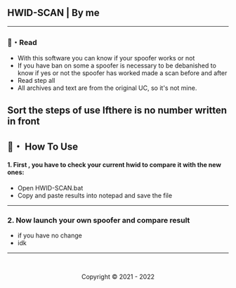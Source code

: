 ## HWID-SCAN | By me

--- 
    
### 📜・Read 
 
- With this software you can know if your spoofer works or not
- If you have ban on some a spoofer is necessary to be debanished to know if yes or not the spoofer has worked made a scan before and after
- Read step all 
- All archives and text are from the original UC, so it's not mine.

 Sort the steps of use Ifthere is no number written in front
---

## 🔗・ How To Use 
#### 1. First , you have to check your current hwid to compare it with the new ones:

- Open HWID-SCAN.bat
- Copy and paste results into notepad and save the file
 
---

### 2. Now launch your own spoofer and compare result

- if you have no change 
- idk 

---

  <br>

<p align="center">
  Copyright © 2021 - 2022
<br>

